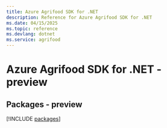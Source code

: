 ```yaml
---
title: Azure Agrifood SDK for .NET
description: Reference for Azure Agrifood SDK for .NET
ms.date: 04/15/2025
ms.topic: reference
ms.devlang: dotnet
ms.service: agrifood
---
```

# Azure Agrifood SDK for .NET - preview
## Packages - preview
[!INCLUDE [packages](agrifood-index.md)]